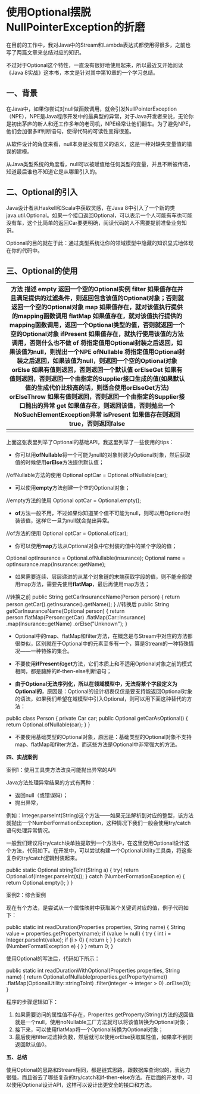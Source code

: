 

# 使用Optional摆脱NullPointerException的折磨  

在目前的工作中，我对Java中的Stream和Lambda表达式都使用得很多，之前也写了两篇文章来总结对应的知识。 

不过对于Optional这个特性，一直没有很好地使用起来，所以最近又开始阅读《Java 8实战》这本书，本文是针对其中第10章的一个学习总结。 

## **一、背景** 

在Java中，如果你尝试对null做函数调用，就会引发NullPointerException（NPE），NPE是Java程序开发中的最典型的异常，对于Java开发者来说，无论你是初出茅庐的新人和还工作多年的老司机，NPE经常让他们翻车。为了避免NPE，他们会加很多if判断语句，使得代码的可读性变得很差。 

从软件设计的角度来看，null本身是没有意义的语义，这是一种对缺失变量值的错误的建模。 

从Java类型系统的角度看，null可以被赋值给任何类型的变量，并且不断被传递，知道最后谁也不知道它是从哪里引入的。 

## **二、Optional的引入** 

Java设计者从Haskell和Scala中获取灵感，在Java 8中引入了一个新的类java.util.Optional<T>。如果一个接口返回Optional，可以表示一个人可能有车也可能没有车，这个比简单的返回Car要更明确，阅读代码的人不需要提前准备业务知识。 

Optional的目的就在于此：通过类型系统让你的领域模型中隐藏的知识显式地体现在你的代码中。 

## **三、Optional的使用** 

| **方法**  **描述** **empty** 返回一个空的Optional实例 **filter** 如果值存在并且满足提供的过滤条件，则返回包含该值的Optional对象；否则就返回一个空的Optional对象 **map** 如果值存在，就对该值执行提供的mapping函数调用 **flatMap** 如果值存在，就对该值执行提供的mapping函数调用，返回一个Optional类型的值，否则就返回一个空的Optional对象 **ifPresent** 如果值存在，就执行使用该值的方法调用，否则什么也不做 **of** 将指定值用Optional封装之后返回，如果该值为null，则抛出一个NPE **ofNullable** 将指定值用Optional封装之后返回，如果该值为null，则返回一个空的Optional对象 **orElse** 如果有值则返回，否则返回一个默认值 **orElseGet** 如果有值则返回，否则返回一个由指定的Supplier接口生成的值(如果默认值的生成代价比较高的话，则适合使用orElseGet方法) **orElseThrow** 如果有值则返回，否则返回一个由指定的Supplier接口抛出的异常 **get** 如果值存在，则返回该值，否则抛出一个NoSuchElementException异常 **isPresent** 如果值存在则返回true，否则返回false |      |
| ------------------------------------------------------------ | ---- |
|                                                              |      |

上面这张表里列举了Optional的基础API，我这里列举了一些使用的tips： 

- 你可以用**ofNullable**将一个可能为null的对象封装为Optional对象，然后获取值的时候使用**orElse**方法提供默认值； 

//ofNullable方法的使用  Optional<Car> optCar = Optional.ofNullable(car); 

 

- 可以使用**empty**方法创建一个空的Optional对象； 

//empty方法的使用  Optional<Car> optCar = Optional.empty(); 

 

- **of**方法一般不用，不过如果你知道某个值不可能为null，则可以用Optional封装该值，这样它一旦为null就会抛出异常。 

//of方法的使用  Optional<Car> optCar = Optional.of(car); 

 

- 你可以使用**map**方法从Optional对象中它封装的值中的某个字段的值； 

Optional<Insurance> optInsurance = Optional.ofNullable(insurance);  Optional<String> name = optInsurance.map(Insurance::getName); 

 

- 如果需要连续、层层递进的从某个对象链的末端获取字段的值，则不能全部使用map方法，需要先使用**flatMap**，最后再使用map方法； 

//转换之前  public String getCarInsuranceName(Person person) {   return person.getCar().getInsurance().getName();  }    //转换后  public String getCarInsuranceName(Optional<Person> person) {   return person.flatMap(Person::getCar)          .flatMap(Car::Insurance)          .map(Insurance::getName)          .orElse("Unknown");  } 

 

- Optional中的map、flatMap和filter方法，在概念是与Stream中对应的方法都很类似，区别就在于Optional中的元素至多有一个，算是Stream的一种特殊情况——一种特殊的集合。 

 

- 不要使用**ifPresent**和**get**方法，它们本质上和不适用Optional对象之前的模式相同，都是臃肿的if-then-else判断语句； 

 

- **由于Optional无法序列化，所以在领域模型中，无法将某个字段定义为Optional的**，原因是：Optional的设计初衷仅仅是要支持能返回Optional对象的语法，如果我们希望在域模型中引入Optional，则可以用下面这种替代的方法： 

public class Person {   private Car car;   public Optional<Car> getCarAsOptional() {    return Optional.ofNullable(car);   }  } 

 

- 不要使用基础类型的Optional对象，原因是：基础类型的Optional对象不支持map、flatMap和filter方法，而这些方法是Optional中非常强大的方法。 

 

**四、实战案例** 

 

案例1：使用工具类方法改良可能抛出异常的API 

Java方法处理异常结果的方式有两种： 

- 返回null（或错误码）； 
- 抛出异常， 

例如：Integer.parseInt(String)这个方法——如果无法解析到对应的整型，该方法就抛出一个NumberFormationException，这种情况下我们一般会使用try/catch语句处理异常情况。 

 

一般我们建议将try/catch块单独提取到一个方法中，在这里使用Optional设计这个方法，代码如下。在开发中，可以尝试构建一个OptionalUtility工具类，将这些复杂的try/catch逻辑封装起来。 

public static Optional<Integer> stringToInt(String a) {   try{    return Optional.of(Integer.parseInt(s));   } catch (NumberFormationException e) {    return Optional.empty();   }  } 

 

案例2：综合案例 

现在有个方法，是尝试从一个属性映射中获取某个关键词对应的值，例子代码如下： 

 public static int readDuration(Properties properties, String name) {      String value = properties.getProperty(name);      if (value != null) {        try {          int i = Integer.parseInt(value);          if (i > 0) {            return i;          }        } catch (NumberFormatException e) {          }      }      return 0;    } 

使用Optional的写法后，代码如下所示： 

  public static int readDurationWithOptional(Properties properties, String name) {      return Optional.ofNullable(properties.getProperty(name))        .flatMap(OptionalUtility::stringToInt)        .filter(integer -> integer > 0)        .orElse(0);    } 

程序的步骤逻辑如下： 

1. 如果需要访问的属性值不存在，Properites.getProperty(String)方法的返回值就是一个null，使用noNullable工厂方法就可以将该值转换为Optional对象； 
2. 接下来，可以使用flatMap将一个Optional转换为Optional对象； 
3. 最后使用filter过滤掉负数，然后就可以使用orElse获取属性值，如果拿不到则返回默认值0。 

 

**五、总结** 

使用Optional的思路和Stream相同，都是链式思路，跟数据库查询似的，表达力很强，而且省去了哪些复杂的try/catch和if-then-else方法。在后面的开发中，可以使用Optional设计API，这样可以设计出更安全的接口和方法。 